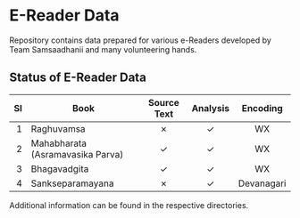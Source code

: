 # E-Reader Data

Repository contains data prepared for various e-Readers developed by Team Samsaadhanii and many volunteering hands.

## Status of E-Reader Data

|   Sl | Book                             | Source Text | Analysis |  Encoding  |
| ---: | -------------------------------- | :---------: | :------: | :--------: |
|    1 | Raghuvamsa                       |  &#10007;   | &#10003; |     WX     |
|    2 | Mahabharata (Asramavasika Parva) |  &#10003;   | &#10003; |     WX     |
|    3 | Bhagavadgita                     |  &#10003;   | &#10003; |     WX     |
|    4 | Sankseparamayana                 |  &#10007;   | &#10003; | Devanagari |

Additional information can be found in the respective directories.

